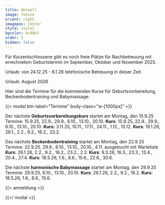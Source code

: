 ```yaml
---
title: Aktuell
image: fuesse
orient: right
imagepos: center
style: style1
bgcolor: bcdbb3
order: 1
hidden: false
---
```

Für Kurzentschlossene gibt es noch freie Plätze für Nachbetreuung mit errechnetem Geburtstermin im September, Oktober und November 2025. 

Urlaub: von 24.12.25 - 6.1.26 telefonische Betreuung in dieser Zeit.

Urlaub: August 2026

Hier sind die Termine für die kommenden Kurse für Geburtsvorbereitung, Beckenbodentraining und Babymassage.

{{< modal btn-label="Termine" body-class="w-\[1000px]" >}}

Der nächste **Geburtsvorbereitungskurs** startet am Montag, den 15.9.25 Termine: 15.9.25, 22.9., 29.9., 6.10., 13.10., 20.10. **Kurs**: 15.9.25, 22.9., 29.9., 6.10., 13.10., 20.10.  **Kurs:** 3.11.25, 10.11., 17.11., 24.11., 1.12., 
15.12. **Kurs**: 19.1.26, 26.1., 2.2., 9.2., 16.2., 23.2.

Das nächste **Beckenbodentraining** startet am Montag, den 22.9.25
Termine: 22.9.25, 29.9., 6.10., 13.10., 20.10., 4.11. ausgebucht mit Warteliste **Kurs**: 26.1.26, 2.2., 9.2., 16.2., 23.2., 2.3. **Kurs**: 9.3.26, 16.3., 23.3., 13.4., 20.4., 27.4. **Kurs**: 18.5.26, 1.6., 8.6., 15.6., 22.6., 30.6.

Die nächste **harmonische Babymassage** startet am Montag, den 29.9.25
Termine: 29.9.25, 6.10., 13.10., 20.10. **Kurs**: 26.1.26, 2.2., 9.2., 16.2. **Kurs**: 18.5.26, 1.6., 8.6., 15.6.

{{< anmeldung >}}

{{</ modal >}}
